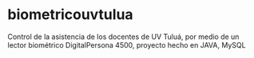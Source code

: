 # biometricouvtulua
Control de la asistencia de los docentes de UV Tuluá, por medio de un lector biométrico DigitalPersona 4500, proyecto hecho en JAVA, MySQL
